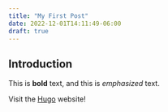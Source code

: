 ```yaml
---
title: "My First Post"
date: 2022-12-01T14:11:49-06:00
draft: true
---
```


## Introduction

This is **bold** text, and this is *emphasized* text.

Visit the [Hugo](https://gohugo.io) website!

